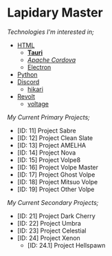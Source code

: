 # Lapidary Master

*Technologies I'm interested in;*
- [HTML](https://html.spec.whatwg.org/)
	- **[Tauri](https://tauri.app/v1/guides/)**
	- *[Apache Cordova](https://cordova.apache.org/docs/en/latest/)*
	- [Electron](https://www.electronjs.org/docs/latest)
- [Python](https://docs.python.org/3)
- [Discord](https://discord.com/developers)
  - [hikari](https://github.com/hikari-py/hikari)
- [Revolt](https://developers.revolt.chat/)
  - [voltage](https://github.com/EnokiUN/voltage)

*My Current Primary Projects;*
- [ID: 11] Project Sabre
- [ID: 12] Project Clean Slate
- [ID: 13] Project AMELHA
- [ID: 14] Project Nova
- [ID: 15] Project Volpe8
- [ID: 16] Project Volpe Master
- [ID: 17] Project Ghost Volpe
- [ID: 18] Project Mitsuo Volpe
- [ID: 19] Project Other Volpe

*My Current Secondary Projects;*
- [ID: 21] Project Dark Cherry
- [ID: 22] Project Umbra
- [ID: 23] Project Celestial
- [ID: 24] Project Xenon
	- [ID: 24.1] Project Hellspawn
